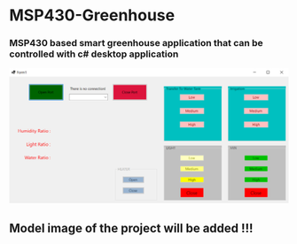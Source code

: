 # MSP430-Greenhouse

### MSP430 based smart greenhouse application that can be controlled with c# desktop application

![Picture](https://github.com/Ahmetozbaysar/MSP430-Greenhouse/blob/master/Picture_C%23.png)

## Model image of the project will be added !!!
